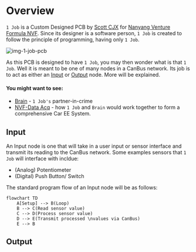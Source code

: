 # Overview

`1 Job` is a Custom Designed PCB by [Scott CJX](https://scott-cjx.github.io) for [Nanyang Venture Formula NVF](https://nanyang-venture-formula.github.io/). Since its designer is a software person, `1 Job` is created to follow the principle of programming, having only `1 Job`.

![img-1-job-pcb](./rsc/img-1-job-pcb.png)

As this PCB is designed to have `1 Job`, you may then wonder what is that `1 Job`. Well it is meant to be one of many nodes in a CanBus network. Its job is to act as either an [Input](#input) or [Output](#output) node. More will be explained.

#### You might want to see: 
    
- [Brain](https://scott-cjx.github.io/brain) - `1 Job's` partner-in-crime
- [NVF-Data Acq](https://nanyang-venture-formula.github.io/) - how `1 Job` and `Brain` would work together to form a comprehensive Car EE System.

## Input

An Input node is one that will take in a user input or sensor interface and transmit its reading to the CanBus network. Some examples sensors that `1 Job` will interface with incldue:

- (Analog) Potentiometer
- (Digital) Push Button/ Switch

The standard program flow of an Input node will be as follows:

``` mermaid
flowchart TD
    A[Setup] --> B(Loop)
    B --> C(Read sensor value)
    C --> D(Process sensor value)
    D --> E(Transmit processed \nvalues via CanBus)
    E --> B
```

## Output

